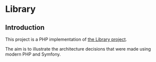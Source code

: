 # Library

## Introduction

This project is a PHP implementation of [the Library project](https://github.com/ddd-by-examples/library).

The aim is to illustrate the architecture decisions that were made using modern PHP and Symfony.
